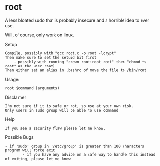 # root
A less bloated sudo that is probably insecure and a horrible idea to ever use.

Will, of course, only work on linux.

Setup
    
    Compile, possibly with "gcc root.c -o root -lcrypt"
    Then make sure to set the setuid bit first
        - possibly with running "chown root:root root" then "chmod +s root" as the user root)
    Then either set an alias in .bashrc of move the file to /bin/root

Usage:
    
    root $command (arguments)

Disclaimer
    
    I'm not sure if it is safe or not, so use at your own risk.
    Only users in sudo group will be able to use command

Help
    
    If you see a security flaw please let me know.

Possible Bugs

    - if 'sudo' group in '/etc/group' is greater than 100 characters program will force exit
            - if you have any advice on a safe way to handle this instead of exiting, please let me know
